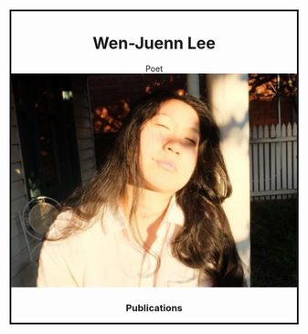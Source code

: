 <div style="margin-top:10px;min-height:100px;width:500px;margin-left:auto;margin-right:auto;text-align:center;border-style:solid;">

  <h1> Wen-Juenn Lee </h1>
  Poet
  
  <img src="wen-juenn.jpeg">

  <h3> Publications</h3>

</div>
